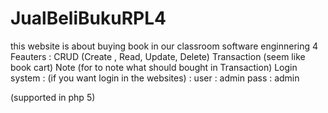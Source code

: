 # JualBeliBukuRPL4
this website is about buying book in our classroom software enginnering 4
Feauters : 
CRUD (Create , Read, Update, Delete)
Transaction (seem like book cart)
Note (for to note what should bought in Transaction)
Login system :
(if you want login in the websites) :
user : admin
pass : admin

(supported in php 5)
